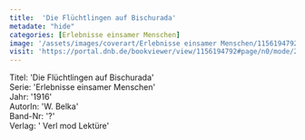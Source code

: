 ```yaml
---
title:  'Die Flüchtlingen auf Bischurada'
metadate: "hide"
categories: [Erlebnisse einsamer Menschen]
image: '/assets/images/coverart/Erlebnisse einsamer Menschen/1156194792_00000010.jpg'
visit: 'https://portal.dnb.de/bookviewer/view/1156194792#page/n0/mode/2up'
---
```

Titel: 'Die Flüchtlingen auf Bischurada' <br>
Serie: 'Erlebnisse einsamer Menschen' <br>
Jahr: '1916' <br>
AutorIn: 'W. Belka' <br>
Band-Nr: '?' <br>
Verlag: ' Verl mod Lektüre'